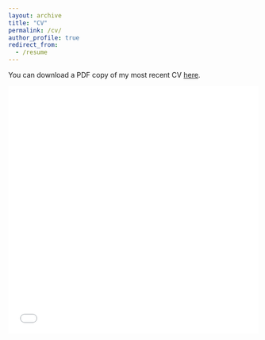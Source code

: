 ```yaml
---
layout: archive
title: "CV"
permalink: /cv/
author_profile: true
redirect_from:
  - /resume
---
```


You can download a PDF copy of my most recent CV [here](/files/CV_Tuncel_August2023.pdf).

<iframe src="/files/CV_Tuncel_March2023.pdf" width="100%" height="500" frameborder="no" border="0" marginwidth="0" marginheight="0"></iframe>


